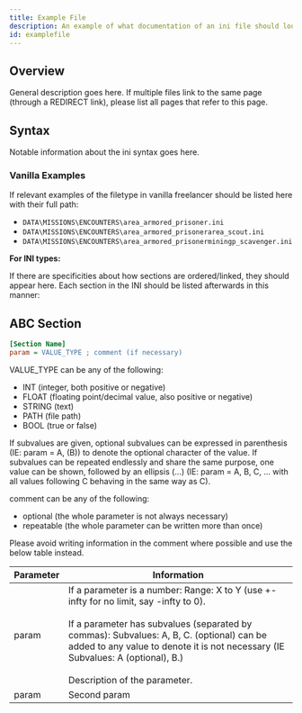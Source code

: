 ```yaml
---
title: Example File
description: An example of what documentation of an ini file should look like
id: examplefile
---
```


## Overview

General description goes here. If multiple files link to the same page (through a REDIRECT link), please list all pages that refer to this page.

## Syntax

Notable information about the ini syntax goes here.

### Vanilla Examples

If relevant examples of the filetype in vanilla freelancer should be listed here with their full path:

* `DATA\MISSIONS\ENCOUNTERS\area_armored_prisoner.ini`
* `DATA\MISSIONS\ENCOUNTERS\area_armored_prisonerarea_scout.ini`
* `DATA\MISSIONS\ENCOUNTERS\area_armored_prisonerminingp_scavenger.ini`

**For INI types:**

If there are specificities about how sections are ordered/linked, they should appear here. Each section in the INI should be listed afterwards in this manner:

## ABC Section

```ini
[Section Name]
param = VALUE_TYPE ; comment (if necessary)
```

VALUE_TYPE can be any of the following:

* INT (integer, both positive or negative)
* FLOAT (floating point/decimal value, also positive or negative)
* STRING (text)
* PATH (file path)
* BOOL (true or false)

If subvalues are given, optional subvalues can be expressed in parenthesis (IE: param = A, (B)) to denote the optional character of the value. If subvalues can be repeated endlessly and share the same purpose, one value can be shown, followed by an ellipsis (...) (IE: param = A, B, C, ... with all values following C behaving in the same way as C).

comment can be any of the following:

* optional (the whole parameter is not always necessary)
* repeatable (the whole parameter can be written more than once)

Please avoid writing information in the comment where possible and use the below table instead.

| Parameter     | Information                                                                                                                                                                                                                                                                                                    |
| ------------- | -------------------------------------------------------------------------------------------------------------------------------------------------------------------------------------------------------------------------------------------------------------------------------------------------------------- |
| param         | If a parameter is a number: Range: X to Y (use +-infty for no limit, say -infty to 0).<br/><br/>If a parameter has subvalues (separated by commas): Subvalues: A, B, C. (optional) can be added to any value to denote it is not necessary (IE Subvalues: A (optional), B.)<br/><br/>Description of the parameter. |
| param         | Second param                                                                                                                                                                                                                                                                                                   |
